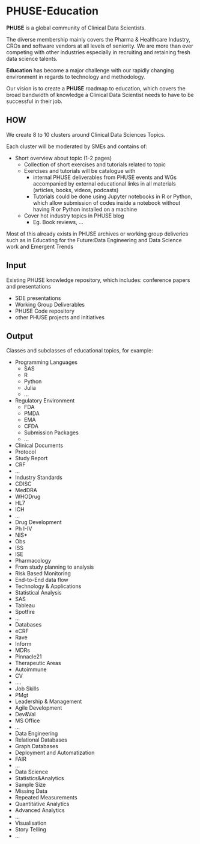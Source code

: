 # PHUSE-Education

**PHUSE** is a global community of Clinical Data Scientists.

The diverse membership mainly covers the Pharma & Healthcare Industry, CROs and software vendors at all levels of seniority.
We are more than ever competing with other industries especially in recruiting and retaining fresh data science talents.

**Education** has become a major challenge with our rapidly changing environment in regards to technology and methodology.

Our vision is to create a **PHUSE** roadmap to education, which covers the broad bandwidth of knowledge a Clinical Data Scientist needs to have to be successful in their job.
 
## HOW
We create 8 to 10 clusters around Clinical Data Sciences Topics.

Each cluster will be moderated by SMEs and contains of:
* Short overview about topic (1-2 pages)
  * Collection of short exercises and tutorials related to topic
  * Exercises and tutorials will be catalogue with 
    * internal PHUSE deliverables from PHUSE events and WGs accompanied by external educational links in all materials (articles, books, videos, podcasts) 
    * Tutorials could be done using Jupyter notebooks in R or Python, which allow submission of codes inside a notebook without having R or Python installed on a machine
  * Cover hot industry topics in PHUSE blog
    * Eg. Book reviews, ...
    
Most of this already exists in PHUSE archives or working group deliveries such as in Educating for the Future:Data Engineering and Data Science work and Emergent Trends

## Input

Existing PHUSE knowledge repository, which includes: conference papers and presentations
* SDE presentations
* Working Group Deliverables
* PHUSE Code repository
* other PHUSE projects and initiatives

## Output

Classes and subclasses of educational topics, for example:
* Programming Languages
   * SAS
   * R
   * Python
   * Julia
   * ...
* Regulatory Environment
   * FDA
   * PMDA
   * EMA
   * CFDA
   * Submission Packages
   * ...
* Clinical Documents
 * Protocol
 * Study Report
 * CRF
 * ...
* Industry Standards
 * CDISC
 * MedDRA
 * WHODrug
 * HL7
 * ICH
 * ...
* Drug Development
 * Ph I-IV
 * NIS* 
 * Obs
 * ISS
 * ISE
 * Pharmacology
 * From study planning to analysis
 * Risk Based Monitoring
 * End-to-End data flow
* Technology & Applications 
 * Statistical Analysis
  * SAS
  * Tableau
  * Spotfire
  * ...
 * Databases
 * eCRF
  * Rave
  * Inform
 * MDRs
 * Pinnacle21
* Therapeutic Areas
 * Autoimmune
 * CV
 * ....
* Job Skills 
 * PMgt
 * Leadership & Management
 * Agile Development
 * Dev&Val
 * MS Office
 * ...
* Data Engineering 
 * Relational Databases
 * Graph Databases
 * Deployment and Automatization
 * FAIR
 * ...
* Data Science
 * Statistics&Analytics
  * Sample Size
  * Missing Data
  * Repeated Measurements
  * Quantitative Analytics
  * Advanced Analytics
  * ...
 * Visualisation
 * Story Telling
 * ...

